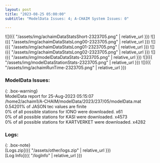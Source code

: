 ```yaml
---
layout: post
title: "2023-08-25 05:00:00"
subtitle: "ModelData Issues: 4; A-CHAIM System Issues: 0"

---
```


![]({{ "/assets/img/achaimDataStatsShort-2323705.png" | relative_url }})
![]({{ "/assets/img/achaimDataStatsLong00-2323705.png" | relative_url }})
![]({{ "/assets/img/achaimDataStatsLong01-2323705.png" | relative_url }})
![]({{ "/assets/img/achaimDataStatsLong02-2323705.png" | relative_url }})
![]({{ "/assets/img/modelDataDataStats-2323705.png" | relative_url }})
![]({{ "/assets/img/modelDataStationStats-2323705.png" | relative_url }})
![]({{ "/assets/img/achaimRunTime-2323705.png" | relative_url }})


### ModelData Issues:  
  
{: .box-warning}  
 ModelData report for 25-Aug-2023 05:15:07   
 /home2/achaim1/A-CHAIM/modelData/2023/237/05/modelData.mat   
 0.54201% of JASON tec values are finite   
 0% of all possible stations for IONO were downloaded. x61   
 0% of all possible stations for KASI were downloaded. x4573   
 0% of all possible stations for KARTVERKET were downloaded. x4282   
  


### Logs:  
  
{: .box-note}  
[Logs.zip]({{ "/assets/other/logs.zip" | relative_url }})  
[Log Info]({{ "/logInfo" | relative_url }})  
